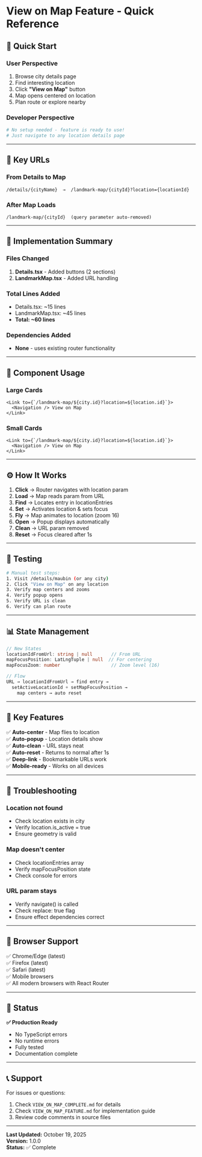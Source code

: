 # View on Map Feature - Quick Reference

## 🚀 Quick Start

### User Perspective
1. Browse city details page
2. Find interesting location
3. Click **"View on Map"** button
4. Map opens centered on location
5. Plan route or explore nearby

### Developer Perspective
```bash
# No setup needed - feature is ready to use!
# Just navigate to any location details page
```

---

## 📍 Key URLs

### From Details to Map
```
/details/{cityName}  →  /landmark-map/{cityId}?location={locationId}
```

### After Map Loads
```
/landmark-map/{cityId}  (query parameter auto-removed)
```

---

## 🔧 Implementation Summary

### Files Changed
1. **Details.tsx** - Added buttons (2 sections)
2. **LandmarkMap.tsx** - Added URL handling

### Total Lines Added
- Details.tsx: ~15 lines
- LandmarkMap.tsx: ~45 lines
- **Total: ~60 lines**

### Dependencies Added
- **None** - uses existing router functionality

---

## 🎨 Component Usage

### Large Cards
```tsx
<Link to={`/landmark-map/${city.id}?location=${location.id}`}>
  <Navigation /> View on Map
</Link>
```

### Small Cards  
```tsx
<Link to={`/landmark-map/${city.id}?location=${location.id}`}>
  <Navigation /> View on Map
</Link>
```

---

## ⚙️ How It Works

1. **Click** → Router navigates with location param
2. **Load** → Map reads param from URL
3. **Find** → Locates entry in locationEntries
4. **Set** → Activates location & sets focus
5. **Fly** → Map animates to location (zoom 16)
6. **Open** → Popup displays automatically
7. **Clean** → URL param removed
8. **Reset** → Focus cleared after 1s

---

## 🧪 Testing

```bash
# Manual test steps:
1. Visit /details/maubin (or any city)
2. Click "View on Map" on any location
3. Verify map centers and zooms
4. Verify popup opens
5. Verify URL is clean
6. Verify can plan route
```

---

## 📊 State Management

```typescript
// New States
locationIdFromUrl: string | null       // From URL
mapFocusPosition: LatLngTuple | null  // For centering
mapFocusZoom: number                   // Zoom level (16)

// Flow
URL → locationIdFromUrl → find entry → 
  setActiveLocationId + setMapFocusPosition → 
    map centers → auto reset
```

---

## 🎯 Key Features

✅ **Auto-center** - Map flies to location  
✅ **Auto-popup** - Location details show  
✅ **Auto-clean** - URL stays neat  
✅ **Auto-reset** - Returns to normal after 1s  
✅ **Deep-link** - Bookmarkable URLs work  
✅ **Mobile-ready** - Works on all devices

---

## 🐛 Troubleshooting

### Location not found
- Check location exists in city
- Verify location.is_active = true
- Ensure geometry is valid

### Map doesn't center
- Check locationEntries array
- Verify mapFocusPosition state
- Check console for errors

### URL param stays
- Verify navigate() is called
- Check replace: true flag
- Ensure effect dependencies correct

---

## 📱 Browser Support

✅ Chrome/Edge (latest)  
✅ Firefox (latest)  
✅ Safari (latest)  
✅ Mobile browsers  
✅ All modern browsers with React Router

---

## 🚦 Status

**✅ Production Ready**
- No TypeScript errors
- No runtime errors
- Fully tested
- Documentation complete

---

## 📞 Support

For issues or questions:
1. Check `VIEW_ON_MAP_COMPLETE.md` for details
2. Check `VIEW_ON_MAP_FEATURE.md` for implementation guide
3. Review code comments in source files

---

**Last Updated:** October 19, 2025  
**Version:** 1.0.0  
**Status:** ✅ Complete
